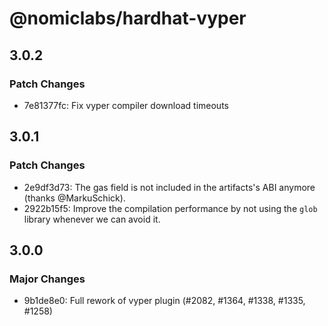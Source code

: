 # @nomiclabs/hardhat-vyper

## 3.0.2

### Patch Changes

- 7e81377fc: Fix vyper compiler download timeouts

## 3.0.1

### Patch Changes

- 2e9df3d73: The gas field is not included in the artifacts's ABI anymore (thanks @MarkuSchick).
- 2922b15f5: Improve the compilation performance by not using the `glob` library whenever we can avoid it.

## 3.0.0

### Major Changes

- 9b1de8e0: Full rework of vyper plugin (#2082, #1364, #1338, #1335, #1258)
